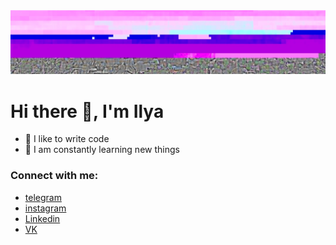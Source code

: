 <img src="img/head.png" wigth="100%">

# Hi there 👋, I'm Ilya

- 💪 I like to write code
- 🥅 I am constantly learning new things

### Connect with me:

- [telegram][telegram]
- [instagram][instagram]
- [Linkedin][linkedin]
- [VK][VK]

[VK]: https://vk.com/antonov_i_aesthetics
[linkedin]: https://www.linkedin.com/in/ilya-antonov-991423209/
[instagram]: https://www.instagram.com/antonov_i_aesthetics/
[telegram]: https://t.me/Antonov_i_a